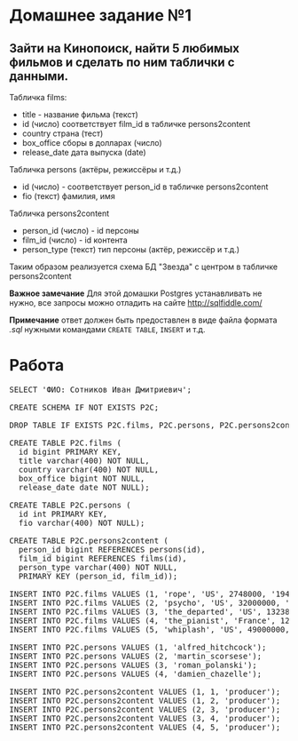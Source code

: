 # Домашнее задание №1
## Зайти на Кинопоиск, найти 5 любимых фильмов и сделать по ним таблички с данными.

Табличка films:
- title - название фильма (текст)
- id (число) соответствует film_id в табличке persons2content
- country страна (тест)
- box_office сборы в долларах (число)
- release_date дата выпуска (date)

Табличка persons (актёры, режиссёры и т.д.)
- id (число) - соответствует person_id в табличке persons2content
- fio (текст) фамилия, имя

Табличка persons2content
- person_id (число) - id персоны
- film_id (число) - id контента
- person_type (текст) тип персоны (актёр, режиссёр и т.д.)

Таким образом реализуется схема БД "Звезда" с центром в табличке persons2content

**Важное замечание** Для этой домашки Postgres устанавливать не нужно, все запросы можно отладить на сайте http://sqlfiddle.com/

**Примечание** ответ должен быть предоставлен в виде файла формата *.sql*  нужными командами `CREATE TABLE`, `INSERT` и т.д.

# Работа

<pre>
SELECT 'ФИО: Сотников Иван Дмитриевич';

CREATE SCHEMA IF NOT EXISTS P2C;

DROP TABLE IF EXISTS P2C.films, P2C.persons, P2C.persons2content;

CREATE TABLE P2C.films (
  id bigint PRIMARY KEY,
  title varchar(400) NOT NULL,
  country varchar(400) NOT NULL,
  box_office bigint NOT NULL,
  release_date date NOT NULL);
  
CREATE TABLE P2C.persons (
  id int PRIMARY KEY,
  fio varchar(400) NOT NULL);
  
CREATE TABLE P2C.persons2content (
  person_id bigint REFERENCES persons(id),
  film_id bigint REFERENCES films(id),
  person_type varchar(400) NOT NULL,
  PRIMARY KEY (person_id, film_id));
  
INSERT INTO P2C.films VALUES (1, 'rope', 'US', 2748000, '1948-08-26');
INSERT INTO P2C.films VALUES (2, 'psycho', 'US', 32000000, '1960-06-16');
INSERT INTO P2C.films VALUES (3, 'the_departed', 'US', 132384315, '2006-09-26');
INSERT INTO P2C.films VALUES (4, 'the_pianist', 'France', 120100000, '2002-09-25');
INSERT INTO P2C.films VALUES (5, 'whiplash', 'US', 49000000, '2014-11-10');

INSERT INTO P2C.persons VALUES (1, 'alfred_hitchcock');
INSERT INTO P2C.persons VALUES (2, 'martin_scorsese');
INSERT INTO P2C.persons VALUES (3, 'roman_polanski');
INSERT INTO P2C.persons VALUES (4, 'damien_chazelle');

INSERT INTO P2C.persons2content VALUES (1, 1, 'producer');
INSERT INTO P2C.persons2content VALUES (1, 2, 'producer');
INSERT INTO P2C.persons2content VALUES (2, 3, 'producer');
INSERT INTO P2C.persons2content VALUES (3, 4, 'producer');
INSERT INTO P2C.persons2content VALUES (4, 5, 'producer');
</pre>
